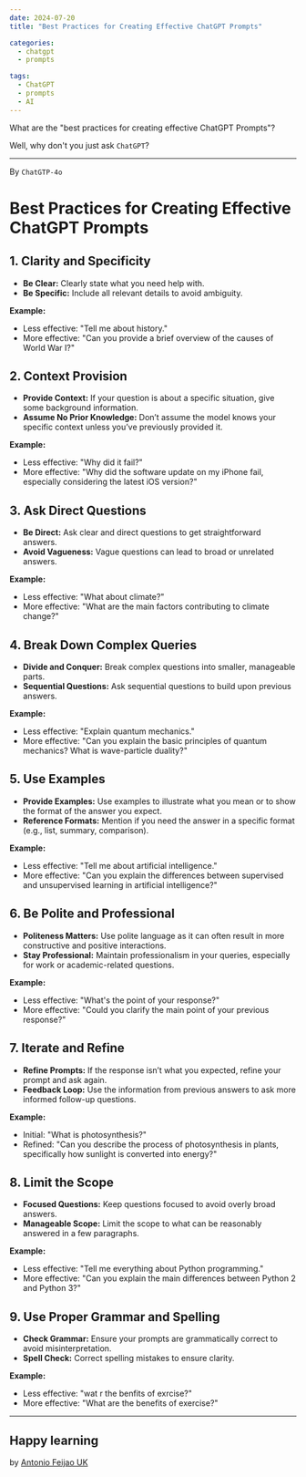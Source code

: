```yaml
---
date: 2024-07-20
title: "Best Practices for Creating Effective ChatGPT Prompts"

categories:
  - chatgpt
  - prompts

tags:
  - ChatGPT
  - prompts
  - AI
---
```


What are the "best practices for creating effective ChatGPT Prompts"?

Well, why don't you just ask `ChatGPT`?

----

By `ChatGTP-4o`

# Best Practices for Creating Effective ChatGPT Prompts

## 1. Clarity and Specificity
- **Be Clear:** Clearly state what you need help with.
- **Be Specific:** Include all relevant details to avoid ambiguity.

**Example:**
- Less effective: "Tell me about history."
- More effective: "Can you provide a brief overview of the causes of World War I?"

## 2. Context Provision
- **Provide Context:** If your question is about a specific situation, give some background information.
- **Assume No Prior Knowledge:** Don’t assume the model knows your specific context unless you’ve previously provided it.

**Example:**
- Less effective: "Why did it fail?"
- More effective: "Why did the software update on my iPhone fail, especially considering the latest iOS version?"

## 3. Ask Direct Questions
- **Be Direct:** Ask clear and direct questions to get straightforward answers.
- **Avoid Vagueness:** Vague questions can lead to broad or unrelated answers.

**Example:**
- Less effective: "What about climate?"
- More effective: "What are the main factors contributing to climate change?"

## 4. Break Down Complex Queries
- **Divide and Conquer:** Break complex questions into smaller, manageable parts.
- **Sequential Questions:** Ask sequential questions to build upon previous answers.

**Example:**
- Less effective: "Explain quantum mechanics."
- More effective: "Can you explain the basic principles of quantum mechanics? What is wave-particle duality?"

## 5. Use Examples
- **Provide Examples:** Use examples to illustrate what you mean or to show the format of the answer you expect.
- **Reference Formats:** Mention if you need the answer in a specific format (e.g., list, summary, comparison).

**Example:**
- Less effective: "Tell me about artificial intelligence."
- More effective: "Can you explain the differences between supervised and unsupervised learning in artificial intelligence?"

## 6. Be Polite and Professional
- **Politeness Matters:** Use polite language as it can often result in more constructive and positive interactions.
- **Stay Professional:** Maintain professionalism in your queries, especially for work or academic-related questions.

**Example:**
- Less effective: "What's the point of your response?"
- More effective: "Could you clarify the main point of your previous response?"

## 7. Iterate and Refine
- **Refine Prompts:** If the response isn’t what you expected, refine your prompt and ask again.
- **Feedback Loop:** Use the information from previous answers to ask more informed follow-up questions.

**Example:**
- Initial: "What is photosynthesis?"
- Refined: "Can you describe the process of photosynthesis in plants, specifically how sunlight is converted into energy?"

## 8. Limit the Scope
- **Focused Questions:** Keep questions focused to avoid overly broad answers.
- **Manageable Scope:** Limit the scope to what can be reasonably answered in a few paragraphs.

**Example:**
- Less effective: "Tell me everything about Python programming."
- More effective: "Can you explain the main differences between Python 2 and Python 3?"

## 9. Use Proper Grammar and Spelling
- **Check Grammar:** Ensure your prompts are grammatically correct to avoid misinterpretation.
- **Spell Check:** Correct spelling mistakes to ensure clarity.

**Example:**
- Less effective: "wat r the benfits of exrcise?"
- More effective: "What are the benefits of exercise?"
 
---

## Happy learning

by [Antonio Feijao UK](https://www.antoniofeijao.com/)
